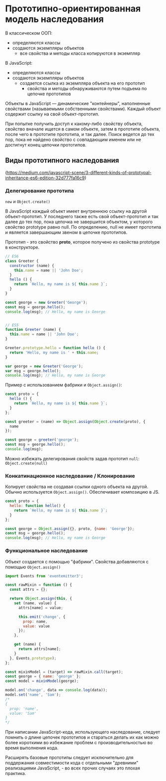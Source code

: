 # Прототипно-ориентированная модель наследования

В классическом ООП:
- определяются классы
- создаются экземпляры объектов
  - все свойства и методы класса копируются в экземпляр

В JavaScript:
- определяются классы
- создаются экземпляры объектов
  - создается ссылка из экземпляра объекта на его прототип
    - свойства и методы обнаруживаются путем подъема по цепочке прототипов

Объекты в JavaScript — динамические "контейнеры", наполненные свойствами (называемыми собственными свойствами). Каждый объект содержит ссылку на свой объект-прототип.

При попытке получить доступ к какому-либо свойству объекта, свойство вначале ищется в самом объекте, затем в прототипе объекта, после чего в прототипе прототипа, и так далее. Поиск ведется до тех пор, пока не найдено свойство с совпадающим именем или не достигнут конец цепочки прототипов.


## Виды прототипного наследования

(https://medium.com/javascript-scene/3-different-kinds-of-prototypal-inheritance-es6-edition-32d777fa16c9)

### Делегирование прототипа
`new` и `Object.create()`

В JavaScript каждый объект имеет внутреннюю ссылку на другой объект-прототип. У последнего также есть свой объект-прототип и так далее до тех пор, пока цепочка не завершится объектом, у которого свойство prototype равно null. По определению, null не имеет прототипа и является завершающим звеном в цепочке прототипов.

Прототип - это свойство __proto__, которое получено из свойства prototype в конструкторе.

```js
// ES6
class Greeter {
  constructor (name) {
    this.name = name || 'John Doe';
  }
  hello () {
    return `Hello, my name is ${ this.name }`;
  }
}

const george = new Greeter('George');
const msg = george.hello();
console.log(msg); // Hello, my name is George


// ES5
function Greeter (name) {
  this.name = name || 'John Doe';
}

Greeter.prototype.hello = function hello () {
  return 'Hello, my name is ' + this.name;
}

var george = new Greeter('George');
var msg = george.hello();
console.log(msg); // Hello, my name is George
```

Пример с использованием фабрики и `Object.assign()`:
```js
const proto = {
  hello () {
    return `Hello, my name is ${ this.name }`;
  }
};

const greeter = (name) => Object.assign(Object.create(proto), {
  name
});

const george = greeter('george');
const msg = george.hello();
console.log(msg);
```

Можно избежать делегирования свойств задав прототип `null`: `Object.create(null)`


### Конкатинационное наследование / Клонирование

Копирует свойства не создавая ссылки одного объекта на другой. Обычно используется `Object.assign()`.
Обеспечивает композицию в JS.

```js
const proto = {
  hello: function hello() {
    return `Hello, my name is ${ this.name }`;
  }
};

const george = Object.assign({}, proto, {name: 'George'});
const msg = george.hello();
console.log(msg); // Hello, my name is George
```


### Функциональное наследование
Объект создается с помощью "фабрики". Свойства добавляются с помощью `Object.assign()`

```js
import Events from 'eventemitter3';

const rawMixin = function () {
  const attrs = {};

  return Object.assign(this, {
    set (name, value) {
      attrs[name] = value;

      this.emit('change', {
        prop: name,
        value: value
      });
    },

    get (name) {
      return attrs[name];
    }
  }, Events.prototype);
};

const mixinModel = (target) => rawMixin.call(target);
const george = { name: 'george' };
const model = mixinModel(george);

model.on('change', data => console.log(data));
model.set('name', 'Sam');
/*
{
  prop: 'name',
  value: 'Sam'
}
*/
```


При написании JavaScript-кода, использующего наследование, следует помнить о длине цепочек прототипов и стараться делать их как можно более короткими во избежание проблем с производительностью во время выполнения кода.

Расширять базовые прототипы следует исключительно для поддержания совместимости кода с отдельными "древними" реализациями JavaScript, - во всех прочих случаях это плохая практика.
<!--stackedit_data:
eyJoaXN0b3J5IjpbLTYyMzI1ODA1OV19
-->